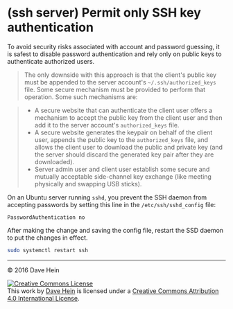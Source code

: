 # (ssh server) Permit only SSH key authentication

To avoid security risks associated with account and password guessing, it is safest to disable password authentication and rely only on public keys to authenticate authorized users.

> The only downside with this approach is that the client's public key must be appended to the server account's `~/.ssh/authorized_keys` file. Some secure mechanism must be provided to perform that operation. Some such mechanisms are:

> * A secure website that can authenticate the client user offers a mechanism to accept the public key from the client user and then add it to the server account's `authorized_keys` file.
> * A secure website generates the keypair on behalf of the client user, appends the public key to the `authorized_keys` file, and allows the client user to download the public and private key (and the server should discard the generated key pair after they are downloaded).
> * Server admin user and client user establish some secure and mutually acceptable side-channel key exchange (like meeting physically and swapping USB sticks).

On an Ubuntu server running `sshd`, you prevent the SSH daemon from accepting passwords by setting this line in the `/etc/ssh/sshd_config` file:

```nohighlight
PasswordAuthentication no
```

After making the change and saving the config file, restart the SSD daemon to put the changes in effect.

```bash
sudo systemctl restart ssh
```

---

&copy; 2016 Dave Hein

<a rel="license" href="http://creativecommons.org/licenses/by/4.0/"><img alt="Creative Commons License" style="border-width:0" src="https://i.creativecommons.org/l/by/4.0/88x31.png" /></a><br />This <span xmlns:dct="http://purl.org/dc/terms/" href="http://purl.org/dc/dcmitype/Text" rel="dct:type">work</span> by <a xmlns:cc="http://creativecommons.org/ns#" href="https://github.com/JeNeSuisPasDave/til" property="cc:attributionName" rel="cc:attributionURL">Dave Hein</a> is licensed under a <a rel="license" href="http://creativecommons.org/licenses/by/4.0/">Creative Commons Attribution 4.0 International License</a>.
